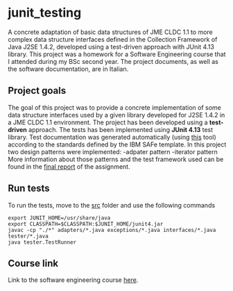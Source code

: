 # junit_testing
A concrete adaptation of basic data structures of JME CLDC 1.1 to more complex data structure interfaces defined in the Collection Framework of Java J2SE 1.4.2, developed using a test-driven approach with JUnit 4.13 library. This project was a homework for a Software Engineering course that I attended during my BSc second year. The project documents, as well as the software documentation, are in Italian.

## Project goals
The goal of this project was to provide a concrete implementation of some data structure interfaces used by a given library developed for J2SE 1.4.2 in a JME CLDC 1.1 environment. 
The project has been developed using a __test-driven__ approach. The tests has been implemented using **JUnit 4.13** test library. Test documentation was generated automatically (using [this](https://github.com/giacomocamposampiero/junit_doc_generator) tool) according to the standards defined by the IBM SAFe template. 
In this project two design patterns were implemented:
-adpater pattern
-iterator pattern
More information about those patterns and the test framework used can be found in the [final report](homework2.pdf) of the assignment.

## Run tests
To run the tests, move to the [src](/src) folder and use the following commands
```
export JUNIT_HOME=/usr/share/java
export CLASSPATH=$CLASSPATH:$JUNIT_HOME/junit4.jar
javac -cp "./*" adapters/*.java exceptions/*.java interfaces/*.java tester/*.java
java tester.TestRunner
```

## Course link
Link to the software engineering course [here](https://en.didattica.unipd.it/off/2018/LT/IN/IN0508/000ZZ/INP8084339/N0).
